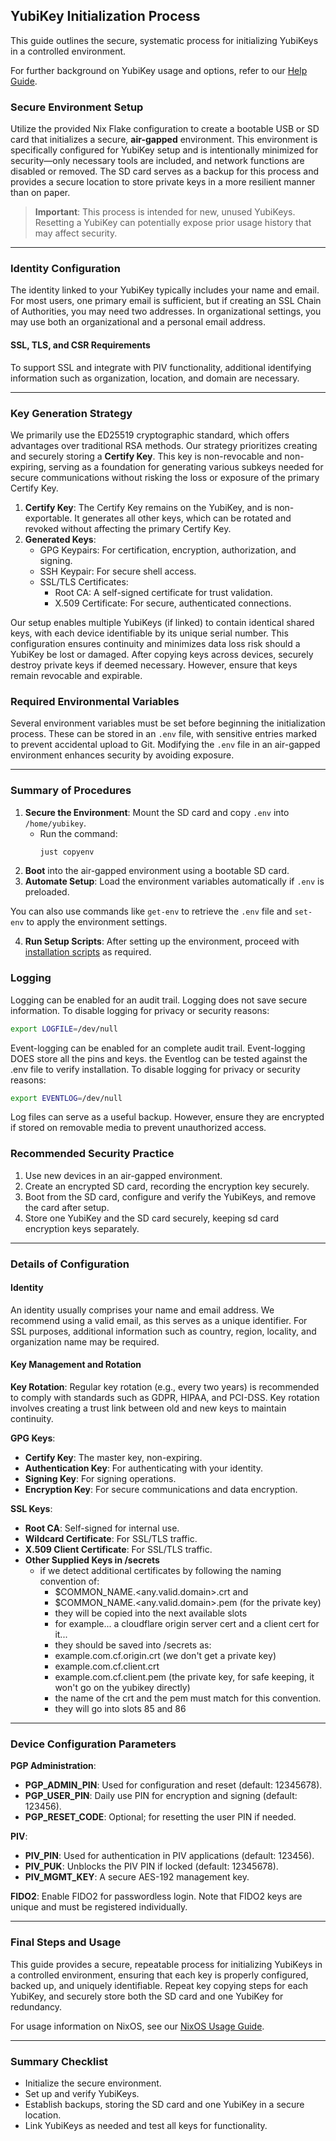 ## YubiKey Initialization Process

This guide outlines the secure, systematic process for initializing YubiKeys in a controlled environment.

For further background on YubiKey usage and options, refer to our [Help Guide](./help.md).

### Secure Environment Setup

Utilize the provided Nix Flake configuration to create a bootable USB or SD card that initializes a secure, **air-gapped** environment. This environment is specifically configured for YubiKey setup and is intentionally minimized for security—only necessary tools are included, and network functions are disabled or removed. The SD card serves as a backup for this process and provides a secure location to store private keys in a more resilient manner than on paper.

> **Important**: This process is intended for new, unused YubiKeys. Resetting a YubiKey can potentially expose prior usage history that may affect security.

---

### Identity Configuration

The identity linked to your YubiKey typically includes your name and email. For most users, one primary email is sufficient, but if creating an SSL Chain of Authorities, you may need two addresses. In organizational settings, you may use both an organizational and a personal email address.

#### SSL, TLS, and CSR Requirements

To support SSL and integrate with PIV functionality, additional identifying information such as organization, location, and domain are necessary.

---

### Key Generation Strategy

We primarily use the ED25519 cryptographic standard, which offers advantages over traditional RSA methods. Our strategy prioritizes creating and securely storing a **Certify Key**. This key is non-revocable and non-expiring, serving as a foundation for generating various subkeys needed for secure communications without risking the loss or exposure of the primary Certify Key.

1. **Certify Key**: The Certify Key remains on the YubiKey, and is non-exportable. It generates all other keys, which can be rotated and revoked without affecting the primary Certify Key.
2. **Generated Keys**:
   - GPG Keypairs: For certification, encryption, authorization, and signing.
   - SSH Keypair: For secure shell access.
   - SSL/TLS Certificates:
     - Root CA: A self-signed certificate for trust validation.
     - X.509 Certificate: For secure, authenticated connections.

Our setup enables multiple YubiKeys (if linked) to contain identical shared keys, with each device identifiable by its unique serial number. This configuration ensures continuity and minimizes data loss risk should a YubiKey be lost or damaged. After copying keys across devices, securely destroy private keys if deemed necessary. However, ensure that keys remain revocable and expirable.

### Required Environmental Variables

Several environment variables must be set before beginning the initialization process. These can be stored in an `.env` file, with sensitive entries marked to prevent accidental upload to Git. Modifying the `.env` file in an air-gapped environment enhances security by avoiding exposure.

---

### Summary of Procedures

1. **Secure the Environment**: Mount the SD card and copy `.env` into `/home/yubikey`.
   - Run the command:
     ```bash
     just copyenv
     ```
2. **Boot** into the air-gapped environment using a bootable SD card.
3. **Automate Setup**: Load the environment variables automatically if `.env` is preloaded.

You can also use commands like `get-env` to retrieve the `.env` file and `set-env` to apply the environment settings.

4. **Run Setup Scripts**: After setting up the environment, proceed with [installation scripts](./scripts/readme.md) as required.

### Logging

Logging can be enabled for an audit trail. 
Logging does not save secure information.
To disable logging for privacy or security reasons:

```bash
export LOGFILE=/dev/null
```

Event-logging can be enabled for an complete audit trail. 
Event-logging DOES store all the pins and keys.
the Eventlog can be tested against the .env file to verify installation.
To disable logging for privacy or security reasons:

```bash
export EVENTLOG=/dev/null
```
Log files can serve as a useful backup. However, ensure they are encrypted if stored on removable media to prevent unauthorized access. 

### Recommended Security Practice

1. Use new devices in an air-gapped environment.
2. Create an encrypted SD card, recording the encryption key securely.
3. Boot from the SD card, configure and verify the YubiKeys, and remove the card after setup.
4. Store one YubiKey and the SD card securely, keeping sd card encryption keys separately.

---

### Details of Configuration

#### Identity

An identity usually comprises your name and email address. We recommend using a valid email, as this serves as a unique identifier. For SSL purposes, additional information such as country, region, locality, and organization name may be required.

#### Key Management and Rotation

**Key Rotation**: Regular key rotation (e.g., every two years) is recommended to comply with standards such as GDPR, HIPAA, and PCI-DSS. Key rotation involves creating a trust link between old and new keys to maintain continuity.

**GPG Keys**:
   - **Certify Key**: The master key, non-expiring.
   - **Authentication Key**: For authenticating with your identity.
   - **Signing Key**: For signing operations.
   - **Encryption Key**: For secure communications and data encryption.

**SSL Keys**:
   - **Root CA**: Self-signed for internal use.
   - **Wildcard Certificate**: For SSL/TLS traffic.
   - **X.509 Client Certificate**: For SSL/TLS traffic.
   - **Other Supplied Keys in /secrets**
     - if we detect additional certificates by following the naming convention of:
       - $COMMON_NAME.<any.valid.domain>.crt and
       - $COMMON_NAME.<any.valid.domain>.pem (for the private key)
       - they will be copied into the next available slots
       - for example... a cloudflare origin server cert and a client cert for it...
       - they should be saved into /secrets as:
       - example.com.cf.origin.crt (we don't get a private key)
       - example.com.cf.client.crt
       - example.com.cf.client.pem (the private key, for safe keeping, it won't go on the yubikey directly)
       - the name of the crt and the pem must match for this convention.
       - they will go into slots 85 and 86

---

### Device Configuration Parameters

**PGP Administration**:
   - **PGP_ADMIN_PIN**: Used for configuration and reset (default: 12345678).
   - **PGP_USER_PIN**: Daily use PIN for encryption and signing (default: 123456).
   - **PGP_RESET_CODE**: Optional; for resetting the user PIN if needed.

**PIV**:
   - **PIV_PIN**: Used for authentication in PIV applications (default: 123456).
   - **PIV_PUK**: Unblocks the PIV PIN if locked (default: 12345678).
   - **PIV_MGMT_KEY**: A secure AES-192 management key.

**FIDO2**: Enable FIDO2 for passwordless login. Note that FIDO2 keys are unique and must be registered individually.

---

### Final Steps and Usage

This guide provides a secure, repeatable process for initializing YubiKeys in a controlled environment, ensuring that each key is properly configured, backed up, and uniquely identifiable. Repeat key copying steps for each YubiKey, and securely store both the SD card and one YubiKey for redundancy.

For usage information on NixOS, see our [NixOS Usage Guide](./usage.md). 

---

### Summary Checklist

- Initialize the secure environment.
- Set up and verify YubiKeys.
- Establish backups, storing the SD card and one YubiKey in a secure location.
- Link YubiKeys as needed and test all keys for functionality.